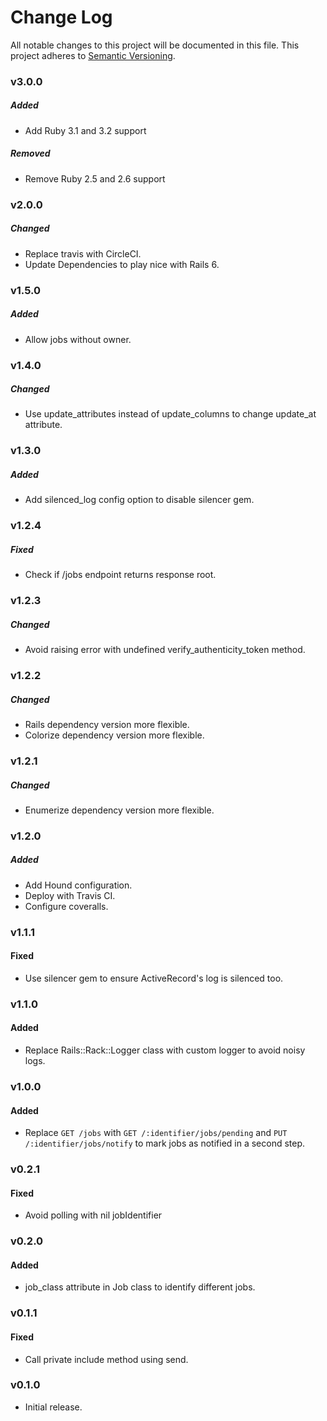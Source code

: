 # Change Log
All notable changes to this project will be documented in this file.
This project adheres to [Semantic Versioning](http://semver.org/).

### v3.0.0

##### Added

* Add Ruby 3.1 and 3.2 support

##### Removed

* Remove Ruby 2.5 and 2.6 support

### v2.0.0

##### Changed

- Replace travis with CircleCI.
- Update Dependencies to play nice with Rails 6.

### v1.5.0

##### Added

- Allow jobs without owner.

### v1.4.0

##### Changed

- Use update_attributes instead of update_columns to change update_at attribute.

### v1.3.0

##### Added

- Add silenced_log config option to disable silencer gem.

### v1.2.4

##### Fixed

- Check if /jobs endpoint returns response root.

### v1.2.3

##### Changed

- Avoid raising error with undefined verify_authenticity_token method.

### v1.2.2

##### Changed

- Rails dependency version more flexible.
- Colorize dependency version more flexible.

### v1.2.1

##### Changed

- Enumerize dependency version more flexible.

### v1.2.0

##### Added

- Add Hound configuration.
- Deploy with Travis CI.
- Configure coveralls.

### v1.1.1

#### Fixed

- Use silencer gem to ensure ActiveRecord's log is silenced too.

### v1.1.0

#### Added

- Replace Rails::Rack::Logger class with custom logger to avoid noisy logs.

### v1.0.0

#### Added

- Replace `GET /jobs` with `GET /:identifier/jobs/pending` and `PUT /:identifier/jobs/notify` to mark jobs as notified in a second step.

### v0.2.1

#### Fixed

- Avoid polling with nil jobIdentifier

### v0.2.0

#### Added

- job_class attribute in Job class to identify different jobs.

### v0.1.1

#### Fixed

- Call private include method using send.

### v0.1.0

- Initial release.
